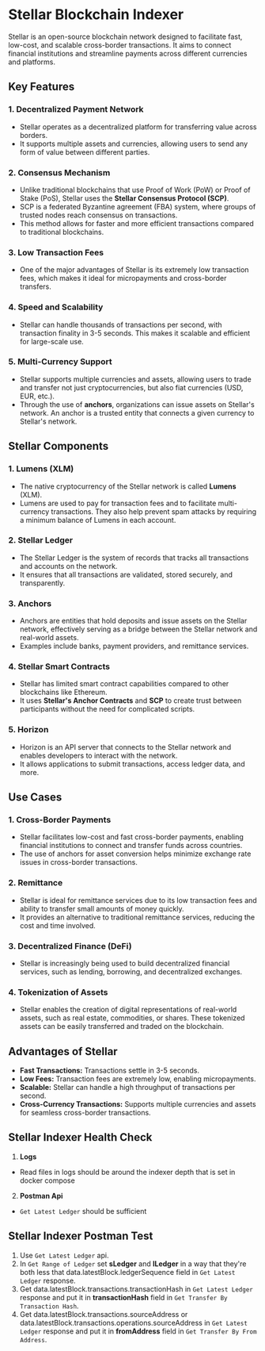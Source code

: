 # Stellar Blockchain Indexer

Stellar is an open-source blockchain network designed to facilitate fast, low-cost, and scalable cross-border transactions. It aims to connect financial institutions and streamline payments across different currencies and platforms.

## Key Features

### 1. **Decentralized Payment Network**
   - Stellar operates as a decentralized platform for transferring value across borders.
   - It supports multiple assets and currencies, allowing users to send any form of value between different parties.

### 2. **Consensus Mechanism**
   - Unlike traditional blockchains that use Proof of Work (PoW) or Proof of Stake (PoS), Stellar uses the **Stellar Consensus Protocol (SCP)**.
   - SCP is a federated Byzantine agreement (FBA) system, where groups of trusted nodes reach consensus on transactions.
   - This method allows for faster and more efficient transactions compared to traditional blockchains.

### 3. **Low Transaction Fees**
   - One of the major advantages of Stellar is its extremely low transaction fees, which makes it ideal for micropayments and cross-border transfers.

### 4. **Speed and Scalability**
   - Stellar can handle thousands of transactions per second, with transaction finality in 3-5 seconds. This makes it scalable and efficient for large-scale use.

### 5. **Multi-Currency Support**
   - Stellar supports multiple currencies and assets, allowing users to trade and transfer not just cryptocurrencies, but also fiat currencies (USD, EUR, etc.).
   - Through the use of **anchors**, organizations can issue assets on Stellar's network. An anchor is a trusted entity that connects a given currency to Stellar's network.

## Stellar Components

### 1. **Lumens (XLM)**
   - The native cryptocurrency of the Stellar network is called **Lumens** (XLM).
   - Lumens are used to pay for transaction fees and to facilitate multi-currency transactions. They also help prevent spam attacks by requiring a minimum balance of Lumens in each account.

### 2. **Stellar Ledger**
   - The Stellar Ledger is the system of records that tracks all transactions and accounts on the network.
   - It ensures that all transactions are validated, stored securely, and transparently.

### 3. **Anchors**
   - Anchors are entities that hold deposits and issue assets on the Stellar network, effectively serving as a bridge between the Stellar network and real-world assets.
   - Examples include banks, payment providers, and remittance services.

### 4. **Stellar Smart Contracts**
   - Stellar has limited smart contract capabilities compared to other blockchains like Ethereum.
   - It uses **Stellar's Anchor Contracts** and **SCP** to create trust between participants without the need for complicated scripts.

### 5. **Horizon**
   - Horizon is an API server that connects to the Stellar network and enables developers to interact with the network.
   - It allows applications to submit transactions, access ledger data, and more.

## Use Cases

### 1. **Cross-Border Payments**
   - Stellar facilitates low-cost and fast cross-border payments, enabling financial institutions to connect and transfer funds across countries.
   - The use of anchors for asset conversion helps minimize exchange rate issues in cross-border transactions.

### 2. **Remittance**
   - Stellar is ideal for remittance services due to its low transaction fees and ability to transfer small amounts of money quickly.
   - It provides an alternative to traditional remittance services, reducing the cost and time involved.

### 3. **Decentralized Finance (DeFi)**
   - Stellar is increasingly being used to build decentralized financial services, such as lending, borrowing, and decentralized exchanges.

### 4. **Tokenization of Assets**
   - Stellar enables the creation of digital representations of real-world assets, such as real estate, commodities, or shares. These tokenized assets can be easily transferred and traded on the blockchain.

## Advantages of Stellar

- **Fast Transactions:** Transactions settle in 3-5 seconds.
- **Low Fees:** Transaction fees are extremely low, enabling micropayments.
- **Scalable:** Stellar can handle a high throughput of transactions per second.
- **Cross-Currency Transactions:** Supports multiple currencies and assets for seamless cross-border transactions.

## Stellar Indexer Health Check

1. **Logs**
 *   Read files in logs should be around the indexer depth that is set in docker compose
2. **Postman Api**
 *   `Get Latest Ledger` should be sufficient

## Stellar Indexer Postman Test

1. Use `Get Latest Ledger` api.
2. In `Get Range of Ledger` set **sLedger** and **lLedger** in a way that they're both less that data.latestBlock.ledgerSequence field in `Get Latest Ledger` response.
3. Get data.latestBlock.transactions.transactionHash in `Get Latest Ledger` response and put it in **transactionHash**  field in `Get Transfer By Transaction Hash`.
4. Get data.latestBlock.transactions.sourceAddress or data.latestBlock.transactions.operations.sourceAddress in `Get Latest Ledger` response and put it in **fromAddress** field in `Get Transfer By From Address`.